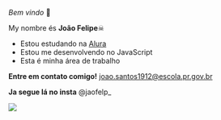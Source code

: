   _Bem vindo_ 🥇

My nombre és **João Felipe**☠︎

- Estou estudando na [Alura](htpps://www.alura.com.br)
- Estou me desenvolvendo no JavaScript
- Esta é minha área de trabalho

**Entre em contato comigo!**
joao.santos1912@escola.pr.gov.br

**Ja segue lá no insta** @jaofelp_   

![](https://media.tenor.com/KIZXWIs0-4MAAAAM/ares-pedro.gif)
